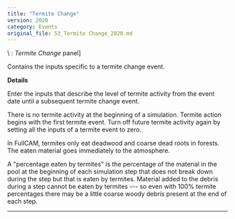 ```yaml
---
title: "Termite Change"
version: 2020
category: Events
original_file: 53_Termite Change_2020.md
---
```


\ : *Termite Change* panel\]

Contains the inputs specific to a termite change event.

**Details**

Enter the inputs that describe the level of termite activity from the
event date until a subsequent termite change event.

There is no termite activity at the beginning of a simulation. Termite
action begins with the first termite event. Turn off future termite
activity again by setting all the inputs of a termite event to zero.

In FullCAM, termites only eat deadwood and coarse dead roots in forests.
The eaten material goes immediately to the atmosphere.

A "percentage eaten by termites" is the percentage of the material in
the pool at the beginning of each simulation step that does not break
down during the step but that is eaten by termites. Material added to
the debris during a step cannot be eaten by termites --- so even with
100% termite percentages there may be a little coarse woody debris
present at the end of each step.

------------------------------------------------------------------------